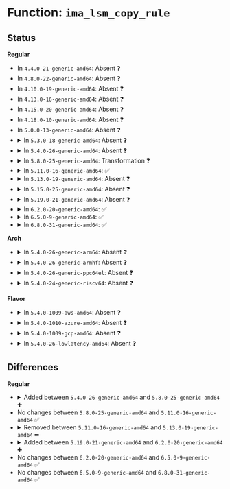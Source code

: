 # Function: <code>ima_lsm_copy_rule</code>

## Status
<b>Regular</b>
<ul>
<li>
In <code>4.4.0-21-generic-amd64</code>: Absent ❓
</li>
<li>
In <code>4.8.0-22-generic-amd64</code>: Absent ❓
</li>
<li>
In <code>4.10.0-19-generic-amd64</code>: Absent ❓
</li>
<li>
In <code>4.13.0-16-generic-amd64</code>: Absent ❓
</li>
<li>
In <code>4.15.0-20-generic-amd64</code>: Absent ❓
</li>
<li>
In <code>4.18.0-10-generic-amd64</code>: Absent ❓
</li>
<li>
In <code>5.0.0-13-generic-amd64</code>: Absent ❓
</li>
<li>
<details>
<summary>In <code>5.3.0-18-generic-amd64</code>: Absent ❓</summary>

```json
{
  "name": "ima_lsm_copy_rule",
  "collision_type": "Unique Static",
  "inline_type": "Full",
  "funcs": [
    {
      "addr": 18446744071583692155,
      "name": "ima_lsm_copy_rule",
      "external": false,
      "loc": "security/integrity/ima/ima_policy.c:260",
      "file": "security/integrity/ima/ima_policy.c",
      "inline": "not declared, inlined",
      "caller_inline": [
        "security/integrity/ima/ima_policy.c:ima_lsm_policy_change"
      ],
      "caller_func": []
    }
  ],
  "symbols": []
}
```
</details>
</li>
<li>
<details>
<summary>In <code>5.4.0-26-generic-amd64</code>: Absent ❓</summary>

```json
{
  "name": "ima_lsm_copy_rule",
  "collision_type": "Unique Static",
  "inline_type": "Full",
  "funcs": [
    {
      "addr": 18446744071583800139,
      "name": "ima_lsm_copy_rule",
      "external": false,
      "loc": "security/integrity/ima/ima_policy.c:263",
      "file": "security/integrity/ima/ima_policy.c",
      "inline": "not declared, inlined",
      "caller_inline": [
        "security/integrity/ima/ima_policy.c:ima_lsm_policy_change"
      ],
      "caller_func": []
    }
  ],
  "symbols": []
}
```
</details>
</li>
<li>
<details>
<summary>In <code>5.8.0-25-generic-amd64</code>: Transformation ❓</summary>

```c
struct ima_rule_entry * ima_lsm_copy_rule(struct ima_rule_entry * entry)
```

```json
{
  "name": "ima_lsm_copy_rule",
  "collision_type": "Unique Static",
  "inline_type": "No",
  "funcs": [
    {
      "addr": 0,
      "name": "ima_lsm_copy_rule",
      "external": false,
      "loc": "security/integrity/ima/ima_policy.c:300",
      "file": "security/integrity/ima/ima_policy.c",
      "inline": "seen, unknown",
      "caller_inline": [],
      "caller_func": [
        "security/integrity/ima/ima_policy.c:ima_lsm_update_rules"
      ]
    }
  ],
  "symbols": [
    {
      "addr": 18446744071584188528,
      "name": "ima_lsm_copy_rule",
      "section": ".text",
      "bind": "STB_LOCAL",
      "size": 268
    },
    {
      "addr": 18446744071584196223,
      "name": "ima_lsm_copy_rule.cold",
      "section": ".text",
      "bind": "STB_LOCAL",
      "size": 21
    }
  ]
}
```
</details>
</li>
<li>
<details>
<summary>In <code>5.11.0-16-generic-amd64</code>: ✅</summary>

```c
struct ima_rule_entry * ima_lsm_copy_rule(struct ima_rule_entry * entry)
```

```json
{
  "name": "ima_lsm_copy_rule",
  "collision_type": "Unique Static",
  "inline_type": "No",
  "funcs": [
    {
      "addr": 18446744071584307248,
      "name": "ima_lsm_copy_rule",
      "external": false,
      "loc": "security/integrity/ima/ima_policy.c:370",
      "file": "security/integrity/ima/ima_policy.c",
      "inline": "seen, unknown",
      "caller_inline": [],
      "caller_func": [
        "security/integrity/ima/ima_policy.c:ima_lsm_update_rules"
      ]
    }
  ],
  "symbols": [
    {
      "addr": 18446744071584307248,
      "name": "ima_lsm_copy_rule",
      "section": ".text",
      "bind": "STB_LOCAL",
      "size": 223
    }
  ]
}
```
</details>
</li>
<li>
<details>
<summary>In <code>5.13.0-19-generic-amd64</code>: Absent ❓</summary>

```json
{
  "name": "ima_lsm_copy_rule",
  "collision_type": "Unique Static",
  "inline_type": "Full",
  "funcs": [
    {
      "addr": 18446744071584342620,
      "name": "ima_lsm_copy_rule",
      "external": false,
      "loc": "security/integrity/ima/ima_policy.c:379",
      "file": "security/integrity/ima/ima_policy.c",
      "inline": "not declared, inlined",
      "caller_inline": [
        "security/integrity/ima/ima_policy.c:ima_lsm_update_rules"
      ],
      "caller_func": []
    }
  ],
  "symbols": []
}
```
</details>
</li>
<li>
<details>
<summary>In <code>5.15.0-25-generic-amd64</code>: Absent ❓</summary>

```json
{
  "name": "ima_lsm_copy_rule",
  "collision_type": "Unique Static",
  "inline_type": "Full",
  "funcs": [
    {
      "addr": 18446744071584732021,
      "name": "ima_lsm_copy_rule",
      "external": false,
      "loc": "security/integrity/ima/ima_policy.c:391",
      "file": "security/integrity/ima/ima_policy.c",
      "inline": "not declared, inlined",
      "caller_inline": [
        "security/integrity/ima/ima_policy.c:ima_lsm_update_rules"
      ],
      "caller_func": []
    }
  ],
  "symbols": []
}
```
</details>
</li>
<li>
<details>
<summary>In <code>5.19.0-21-generic-amd64</code>: Absent ❓</summary>

```json
{
  "name": "ima_lsm_copy_rule",
  "collision_type": "Unique Static",
  "inline_type": "Full",
  "funcs": [
    {
      "addr": 18446744071585408518,
      "name": "ima_lsm_copy_rule",
      "external": false,
      "loc": "security/integrity/ima/ima_policy.c:407",
      "file": "security/integrity/ima/ima_policy.c",
      "inline": "not declared, inlined",
      "caller_inline": [
        "security/integrity/ima/ima_policy.c:ima_lsm_update_rules"
      ],
      "caller_func": []
    }
  ],
  "symbols": []
}
```
</details>
</li>
<li>
<details>
<summary>In <code>6.2.0-20-generic-amd64</code>: ✅</summary>

```c
struct ima_rule_entry * ima_lsm_copy_rule(struct ima_rule_entry * entry)
```

```json
{
  "name": "ima_lsm_copy_rule",
  "collision_type": "Unique Static",
  "inline_type": "No",
  "funcs": [
    {
      "addr": 18446744071586161776,
      "name": "ima_lsm_copy_rule",
      "external": false,
      "loc": "security/integrity/ima/ima_policy.c:431",
      "file": "security/integrity/ima/ima_policy.c",
      "inline": "seen, unknown",
      "caller_inline": [],
      "caller_func": [
        "security/integrity/ima/ima_policy.c:ima_match_rules",
        "security/integrity/ima/ima_policy.c:ima_lsm_policy_change"
      ]
    }
  ],
  "symbols": [
    {
      "addr": 18446744071586161776,
      "name": "ima_lsm_copy_rule",
      "section": ".text",
      "bind": "STB_LOCAL",
      "size": 595
    }
  ]
}
```
</details>
</li>
<li>
<details>
<summary>In <code>6.5.0-9-generic-amd64</code>: ✅</summary>

```c
struct ima_rule_entry * ima_lsm_copy_rule(struct ima_rule_entry * entry)
```

```json
{
  "name": "ima_lsm_copy_rule",
  "collision_type": "Unique Static",
  "inline_type": "No",
  "funcs": [
    {
      "addr": 18446744071586399600,
      "name": "ima_lsm_copy_rule",
      "external": false,
      "loc": "security/integrity/ima/ima_policy.c:431",
      "file": "security/integrity/ima/ima_policy.c",
      "inline": "seen, unknown",
      "caller_inline": [],
      "caller_func": [
        "security/integrity/ima/ima_policy.c:ima_match_rules",
        "security/integrity/ima/ima_policy.c:ima_lsm_policy_change"
      ]
    }
  ],
  "symbols": [
    {
      "addr": 18446744071586399600,
      "name": "ima_lsm_copy_rule",
      "section": ".text",
      "bind": "STB_LOCAL",
      "size": 595
    }
  ]
}
```
</details>
</li>
<li>
<details>
<summary>In <code>6.8.0-31-generic-amd64</code>: ✅</summary>

```c
struct ima_rule_entry * ima_lsm_copy_rule(struct ima_rule_entry * entry)
```

```json
{
  "name": "ima_lsm_copy_rule",
  "collision_type": "Unique Static",
  "inline_type": "No",
  "funcs": [
    {
      "addr": 18446744071586664576,
      "name": "ima_lsm_copy_rule",
      "external": false,
      "loc": "security/integrity/ima/ima_policy.c:426",
      "file": "security/integrity/ima/ima_policy.c",
      "inline": "seen, unknown",
      "caller_inline": [],
      "caller_func": [
        "security/integrity/ima/ima_policy.c:ima_lsm_policy_change"
      ]
    }
  ],
  "symbols": [
    {
      "addr": 18446744071586664576,
      "name": "ima_lsm_copy_rule",
      "section": ".text",
      "bind": "STB_LOCAL",
      "size": 595
    }
  ]
}
```
</details>
</li>
</ul>
<b>Arch</b>
<ul>
<li>
<details>
<summary>In <code>5.4.0-26-generic-arm64</code>: Absent ❓</summary>

```json
{
  "name": "ima_lsm_copy_rule",
  "collision_type": "Unique Static",
  "inline_type": "Full",
  "funcs": [
    {
      "addr": 18446603336495603452,
      "name": "ima_lsm_copy_rule",
      "external": false,
      "loc": "security/integrity/ima/ima_policy.c:263",
      "file": "security/integrity/ima/ima_policy.c",
      "inline": "not declared, inlined",
      "caller_inline": [
        "security/integrity/ima/ima_policy.c:ima_lsm_policy_change"
      ],
      "caller_func": []
    }
  ],
  "symbols": []
}
```
</details>
</li>
<li>
<details>
<summary>In <code>5.4.0-26-generic-armhf</code>: Absent ❓</summary>

```json
{
  "name": "ima_lsm_copy_rule",
  "collision_type": "Unique Static",
  "inline_type": "Full",
  "funcs": [
    {
      "addr": 3228964252,
      "name": "ima_lsm_copy_rule",
      "external": false,
      "loc": "security/integrity/ima/ima_policy.c:263",
      "file": "security/integrity/ima/ima_policy.c",
      "inline": "not declared, inlined",
      "caller_inline": [
        "security/integrity/ima/ima_policy.c:ima_lsm_policy_change"
      ],
      "caller_func": []
    }
  ],
  "symbols": []
}
```
</details>
</li>
<li>
<details>
<summary>In <code>5.4.0-26-generic-ppc64el</code>: Absent ❓</summary>

```json
{
  "name": "ima_lsm_copy_rule",
  "collision_type": "Unique Static",
  "inline_type": "Full",
  "funcs": [
    {
      "addr": 13835058055289712928,
      "name": "ima_lsm_copy_rule",
      "external": false,
      "loc": "security/integrity/ima/ima_policy.c:263",
      "file": "security/integrity/ima/ima_policy.c",
      "inline": "not declared, inlined",
      "caller_inline": [
        "security/integrity/ima/ima_policy.c:ima_lsm_policy_change"
      ],
      "caller_func": []
    }
  ],
  "symbols": []
}
```
</details>
</li>
<li>
<details>
<summary>In <code>5.4.0-24-generic-riscv64</code>: Absent ❓</summary>

```json
{
  "name": "ima_lsm_copy_rule",
  "collision_type": "Unique Static",
  "inline_type": "Full",
  "funcs": [
    {
      "addr": 18446743936274765818,
      "name": "ima_lsm_copy_rule",
      "external": false,
      "loc": "security/integrity/ima/ima_policy.c:263",
      "file": "security/integrity/ima/ima_policy.c",
      "inline": "not declared, inlined",
      "caller_inline": [
        "security/integrity/ima/ima_policy.c:ima_lsm_policy_change"
      ],
      "caller_func": []
    }
  ],
  "symbols": []
}
```
</details>
</li>
</ul>
<b>Flavor</b>
<ul>
<li>
<details>
<summary>In <code>5.4.0-1009-aws-amd64</code>: Absent ❓</summary>

```json
{
  "name": "ima_lsm_copy_rule",
  "collision_type": "Unique Static",
  "inline_type": "Full",
  "funcs": [
    {
      "addr": 18446744071583768875,
      "name": "ima_lsm_copy_rule",
      "external": false,
      "loc": "security/integrity/ima/ima_policy.c:263",
      "file": "security/integrity/ima/ima_policy.c",
      "inline": "not declared, inlined",
      "caller_inline": [
        "security/integrity/ima/ima_policy.c:ima_lsm_policy_change"
      ],
      "caller_func": []
    }
  ],
  "symbols": []
}
```
</details>
</li>
<li>
<details>
<summary>In <code>5.4.0-1010-azure-amd64</code>: Absent ❓</summary>

```json
{
  "name": "ima_lsm_copy_rule",
  "collision_type": "Unique Static",
  "inline_type": "Full",
  "funcs": [
    {
      "addr": 18446744071583705931,
      "name": "ima_lsm_copy_rule",
      "external": false,
      "loc": "security/integrity/ima/ima_policy.c:263",
      "file": "security/integrity/ima/ima_policy.c",
      "inline": "not declared, inlined",
      "caller_inline": [
        "security/integrity/ima/ima_policy.c:ima_lsm_policy_change"
      ],
      "caller_func": []
    }
  ],
  "symbols": []
}
```
</details>
</li>
<li>
<details>
<summary>In <code>5.4.0-1009-gcp-amd64</code>: Absent ❓</summary>

```json
{
  "name": "ima_lsm_copy_rule",
  "collision_type": "Unique Static",
  "inline_type": "Full",
  "funcs": [
    {
      "addr": 18446744071583752635,
      "name": "ima_lsm_copy_rule",
      "external": false,
      "loc": "security/integrity/ima/ima_policy.c:263",
      "file": "security/integrity/ima/ima_policy.c",
      "inline": "not declared, inlined",
      "caller_inline": [
        "security/integrity/ima/ima_policy.c:ima_lsm_policy_change"
      ],
      "caller_func": []
    }
  ],
  "symbols": []
}
```
</details>
</li>
<li>
<details>
<summary>In <code>5.4.0-26-lowlatency-amd64</code>: Absent ❓</summary>

```json
{
  "name": "ima_lsm_copy_rule",
  "collision_type": "Unique Static",
  "inline_type": "Full",
  "funcs": [
    {
      "addr": 18446744071583853579,
      "name": "ima_lsm_copy_rule",
      "external": false,
      "loc": "security/integrity/ima/ima_policy.c:263",
      "file": "security/integrity/ima/ima_policy.c",
      "inline": "not declared, inlined",
      "caller_inline": [
        "security/integrity/ima/ima_policy.c:ima_lsm_policy_change"
      ],
      "caller_func": []
    }
  ],
  "symbols": []
}
```
</details>
</li>
</ul>

## Differences
<b>Regular</b>
<ul>
<li>
<details>
<summary>Added between <code>5.4.0-26-generic-amd64</code> and <code>5.8.0-25-generic-amd64</code> ➕</summary>

```c
struct ima_rule_entry * ima_lsm_copy_rule(struct ima_rule_entry * entry)
```
</details>
</li>
<li>
No changes between <code>5.8.0-25-generic-amd64</code> and <code>5.11.0-16-generic-amd64</code> ✅
</li>
<li>
<details>
<summary>Removed between <code>5.11.0-16-generic-amd64</code> and <code>5.13.0-19-generic-amd64</code> ➖</summary>

```c
struct ima_rule_entry * ima_lsm_copy_rule(struct ima_rule_entry * entry)
```
</details>
</li>
<li>
<details>
<summary>Added between <code>5.19.0-21-generic-amd64</code> and <code>6.2.0-20-generic-amd64</code> ➕</summary>

```c
struct ima_rule_entry * ima_lsm_copy_rule(struct ima_rule_entry * entry)
```
</details>
</li>
<li>
No changes between <code>6.2.0-20-generic-amd64</code> and <code>6.5.0-9-generic-amd64</code> ✅
</li>
<li>
No changes between <code>6.5.0-9-generic-amd64</code> and <code>6.8.0-31-generic-amd64</code> ✅
</li>
</ul>

